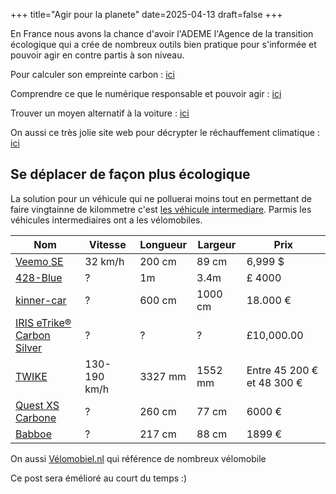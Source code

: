+++
title="Agir pour la planete"
date=2025-04-13
draft=false
+++

En France nous avons la chance d'avoir l'ADEME l'Agence de la transition écologique qui a crée de nombreux outils bien pratique pour s'informée et pouvoir agir en contre partis à son niveau.

Pour calculer son empreinte carbon : [ici](https://nosgestesclimat.fr/)

Comprendre ce que le numérique responsable et pouvoir agir : [ici](https://altimpact.fr/)

Trouver un moyen alternatif à la voiture : [ici](https://xd.ademe.fr/)


On aussi ce très jolie site web pour décrypter le réchauffement climatique : [ici](https://www.qqf.fr/infographies/)




## Se déplacer de façon plus écologique 

La solution pour un véhicule qui ne polluerai moins tout en permettant de faire vingtainne de kilommetre c'est [les véhicule intermediare](https://fr.wikipedia.org/wiki/V%C3%A9hicule_interm%C3%A9diaire).
Parmis les véhicules intermediaires ont a les vélomobiles.

<title>Vélomobiles</title>
</head>
<body>
    <table>
        <thead>
            <tr>
                <th>Nom</th>
                <th>Vitesse</th>
                <th>Longueur</th>
                <th>Largeur</th>
                <th>Prix</th>
            </tr>
        </thead>
        <tbody>
            <tr>
                <td><a href="https://veemo.ca/fr/products/veemo-se">Veemo SE</a></td>
                <td>32 km/h </td>
                <td>200 cm </td>
                <td>89 cm</td>
                <td>6,999 $</td>
            </tr>
            <tr>
                <td><a href="https://www.northernlightmotors.com/428-blue-e-bike">428-Blue</a></td>
                <td>?</td>
                <td>1m</td>
                <td>3.4m</td>
                <td>£ 4000</td>
            </tr>
            <tr>
                <td><a href="https://www.kinner-car.com/your-car/">kinner-car</a></td>
                <td>?</td>
                <td>600 cm</td>
                <td>1000 cm</td>
                <td>18.000 € </td>
            </tr>
            <tr>
                <td><a href="https://www.grantsinclair.com/iris-etrike-silver">IRIS eTrike® Carbon Silver </a></td>
            	<td>?</td>
                <td>?</td>
                <td>?</td>
                <td>£10,000.00</td>
            </tr>
            <tr>
                <td><a href="https://twike.com/en/twike5/">TWIKE</a></td>
                <td>130-190 km/h</td>
                <td>3327 mm</td>
                <td>1552 mm</td>
                <td>Entre 45 200 € et 48 300 €</td>
            </tr>
            <tr>
                <td><a href="https://www.passion-velomobile.com/vmo-quest-xs-carbon">Quest XS Carbone</a></td>
                <td>?</td>
                <td>260 cm</td>
                <td>77 cm</td>
                <td>6000 €</td>
            </tr>
            <tr>
                <td><a href="https://www.babboe.fr/velos-cargos-familiaux">Babboe</a></td>
                <td>?</td>
                <td>217 cm</td>
                <td>88 cm</td>
                <td>1899 €</td>
            </tr>
        </tbody>
    </table> 

On aussi [Vélomobiel.nl](https://en.velomobiel.nl/) qui référence de nombreux vélomobile

Ce post sera émélioré au court du temps :) 